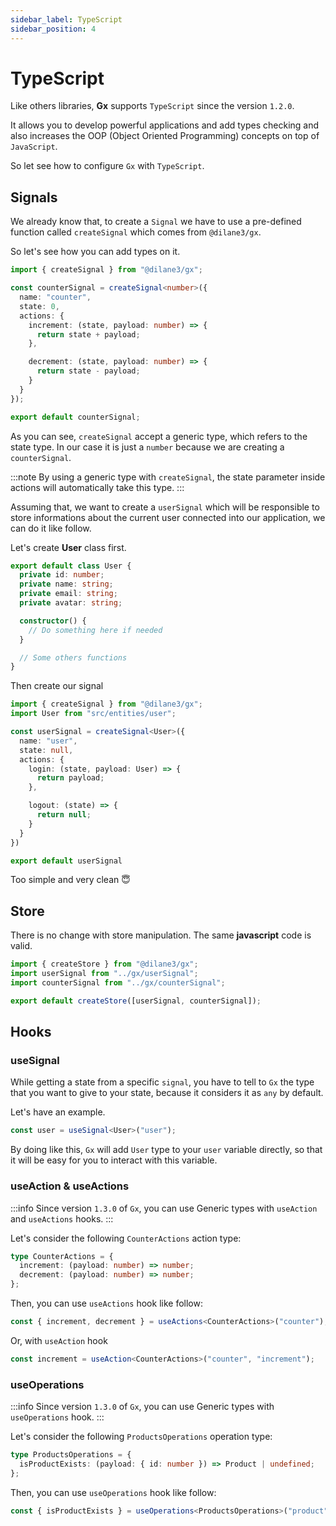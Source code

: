 ```yaml
---
sidebar_label: TypeScript
sidebar_position: 4
---
```


# TypeScript

Like others libraries, **Gx** supports `TypeScript` since the version `1.2.0`.

It allows you to develop powerful applications and add types checking and also increases the OOP (Object Oriented Programming) concepts on top of `JavaScript`.

So let see how to configure `Gx` with `TypeScript`.

## Signals

We already know that, to create a `Signal` we have to use a pre-defined function called `createSignal` which comes from `@dilane3/gx`.

So let's see how you can add types on it.

```ts title="gx/signals/counter.ts"
import { createSignal } from "@dilane3/gx";

const counterSignal = createSignal<number>({
  name: "counter",
  state: 0,
  actions: {
    increment: (state, payload: number) => {
      return state + payload;
    },

    decrement: (state, payload: number) => {
      return state - payload;
    }
  }
});

export default counterSignal;
```

As you can see, `createSignal` accept a generic type, which refers to the state type. In our case it is just a `number` because we are creating a `counterSignal`.

:::note
By using a generic type with `createSignal`, the state parameter inside actions will automatically take this type.
:::

Assuming that, we want to create a `userSignal` which will be responsible to store informations about the current user connected into our application, we can do it like follow.

Let's create **User** class first.

```ts title="src/entities/user.ts"
export default class User {
  private id: number;
  private name: string;
  private email: string;
  private avatar: string;

  constructor() {
    // Do something here if needed
  }

  // Some others functions
}
```

Then create our signal

```ts title="gx/signals/user.ts"
import { createSignal } from "@dilane3/gx";
import User from "src/entities/user";

const userSignal = createSignal<User>({
  name: "user",
  state: null,
  actions: {
    login: (state, payload: User) => {
      return payload;
    },

    logout: (state) => {
      return null;
    }
  }
})

export default userSignal
```

Too simple and very clean 😇

## Store

There is no change with store manipulation. The same **javascript** code is valid.

```ts title="gx/store/index.ts"
import { createStore } from "@dilane3/gx";
import userSignal from "../gx/userSignal";
import counterSignal from "../gx/counterSignal";

export default createStore([userSignal, counterSignal]);
```

## Hooks

### useSignal

While getting a state from a specific `signal`, you have to tell to `Gx` the type that you want to give to your state, because it considers it as `any` by default.

Let's have an example.

```ts
const user = useSignal<User>("user");
```

By doing like this, `Gx` will add `User` type to your `user` variable directly, so that it will be easy for you to interact with this variable.

### useAction & useActions

:::info
Since version `1.3.0` of `Gx`, you can use Generic types with `useAction` and `useActions` hooks.
:::

Let's consider the following `CounterActions` action type:

```ts
type CounterActions = {
  increment: (payload: number) => number;
  decrement: (payload: number) => number;
};
```

Then, you can use `useActions` hook like follow:

```ts
const { increment, decrement } = useActions<CounterActions>("counter");
```

Or, with `useAction` hook

```ts
const increment = useAction<CounterActions>("counter", "increment");
```

### useOperations

:::info
Since version `1.3.0` of `Gx`, you can use Generic types with `useOperations` hook.
:::

Let's consider the following `ProductsOperations` operation type:

```ts
type ProductsOperations = {
  isProductExists: (payload: { id: number }) => Product | undefined;
};
```

Then, you can use `useOperations` hook like follow:

```ts
const { isProductExists } = useOperations<ProductsOperations>("product");
```

